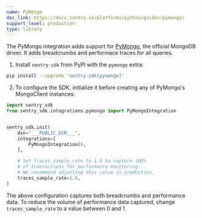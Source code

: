 ```yaml
---
name: PyMongo
doc_link: https://docs.sentry.io/platforms/python/guides/pymongo/
support_level: production
type: library
---
```


The PyMongo integration adds support for [PyMongo](https://www.mongodb.com/docs/drivers/pymongo/), the official MongoDB
driver. It adds breadcrumbs and performace traces for all queries.

1. Install `sentry-sdk` from PyPI with the `pymongo` extra:

```bash
pip install --upgrade 'sentry-sdk[pymongo]'
```

2. To configure the SDK, initialize it before creating any of PyMongo's MongoClient instances:

```python
import sentry_sdk
from sentry_sdk.integrations.pymongo import PyMongoIntegration


sentry_sdk.init(
    dsn="___PUBLIC_DSN___",
    integrations=[
        PyMongoIntegration(),
    ],

    # Set traces_sample_rate to 1.0 to capture 100%
    # of transactions for performance monitoring.
    # We recommend adjusting this value in production,
    traces_sample_rate=1.0,
)
```

The above configuration captures both breadcrumbs and performance data. To reduce the volume of performance data
captured, change `traces_sample_rate` to a value between 0 and 1.
